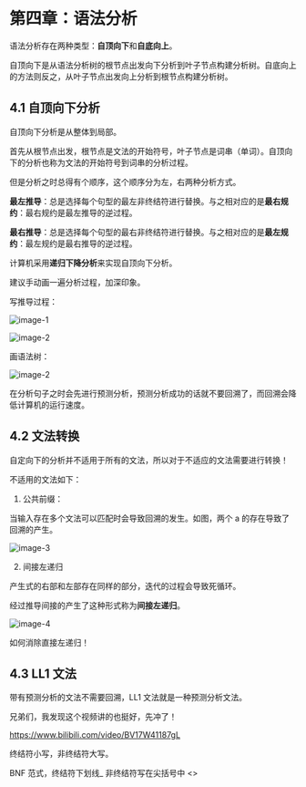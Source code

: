 # 第四章：语法分析

语法分析存在两种类型：**自顶向下**和**自底向上**。

自顶向下是从语法分析树的根节点出发向下分析到叶子节点构建分析树。自底向上的方法则反之，从叶子节点出发向上分析到根节点构建分析树。

## 4.1 自顶向下分析

自顶向下分析是从整体到局部。

首先从根节点出发，根节点是文法的开始符号，叶子节点是词串（单词）。自顶向下的分析也称为文法的开始符号到词串的分析过程。

但是分析之时总得有个顺序，这个顺序分为左，右两种分析方式。

**最左推导**：总是选择每个句型的最左非终结符进行替换。与之相对应的是**最右规约**：最右规约是最左推导的逆过程。

**最右推导**：总是选择每个句型的最右非终结符进行替换。与之相对应的是**最左规约**：最左规约是最右推导的逆过程。

计算机采用**递归下降分析**来实现自顶向下分析。

建议手动画一遍分析过程，加深印象。

写推导过程：

![image-1](https://cdn.jsdelivr.net/gh/weijiew/pic@master/images/image.2vva96vm8j00.png)

![image-2](https://cdn.jsdelivr.net/gh/weijiew/pic@master/images/image.1nwdlaf2hce8.png)

画语法树：

![image-2](https://cdn.jsdelivr.net/gh/weijiew/pic@master/images/image.16bxyfrk00ak.png)

在分析句子之时会先进行预测分析，预测分析成功的话就不要回溯了，而回溯会降低计算机的运行速度。

## 4.2 文法转换

自定向下的分析并不适用于所有的文法，所以对于不适应的文法需要进行转换！

不适用的文法如下：

1. 公共前缀：

当输入存在多个文法可以匹配时会导致回溯的发生。如图，两个 a 的存在导致了回溯的产生。

![image-3](https://cdn.jsdelivr.net/gh/weijiew/pic@master/images/image.3hx3nrl3zhu0.png)

2. 间接左递归

产生式的右部和左部存在同样的部分，迭代的过程会导致死循环。

经过推导间接的产生了这种形式称为**间接左递归**。

![image-4](https://cdn.jsdelivr.net/gh/weijiew/pic@master/images/image.1du863oef9ts.png)

如何消除直接左递归！
 
## 4.3 LL1 文法

带有预测分析的文法不需要回溯，LL1 文法就是一种预测分析文法。

兄弟们，我发现这个视频讲的也挺好，先冲了！

https://www.bilibili.com/video/BV17W41187gL



终结符小写，非终结符大写。

BNF 范式，终结符下划线_ 非终结符写在尖括号中 <>

